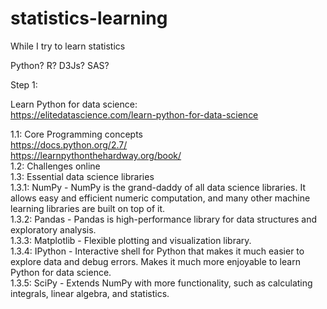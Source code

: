 # statistics-learning
While I try to learn statistics

Python? R? D3Js? SAS?

Step 1:

Learn Python for data science:<br>
https://elitedatascience.com/learn-python-for-data-science


  1.1: Core Programming concepts<br>
      https://docs.python.org/2.7/<br>
      https://learnpythonthehardway.org/book/<br>
  1.2: Challenges online<br>
  1.3: Essential data science libraries<br>
        1.3.1: NumPy - NumPy is the grand-daddy of all data science libraries. It allows easy and efficient numeric       computation, and many other machine learning libraries are built on top of it.<br>
        1.3.2: Pandas - Pandas is high-performance library for data structures and exploratory analysis.<br>
        1.3.3: Matplotlib - Flexible plotting and visualization library.<br>
        1.3.4: IPython - Interactive shell for Python that makes it much easier to explore data and debug errors. Makes it much more enjoyable to learn Python for data science.<br>
        1.3.5: SciPy - Extends NumPy with more functionality, such as calculating integrals, linear algebra, and statistics.<br>
 
 

